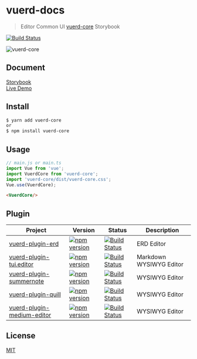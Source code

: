 # vuerd-docs

> Editor Common UI [vuerd-core](https://github.com/vuerd/vuerd-core) Storybook

[![Build Status](https://travis-ci.com/vuerd/vuerd-docs.svg?branch=master)](https://travis-ci.com/vuerd/vuerd-docs)

![vuerd-core](https://user-images.githubusercontent.com/45829489/69156939-8c146b80-0b27-11ea-99ed-6f1b8ce3c3ae.gif)

## Document
[Storybook](https://vuerd.github.io/vuerd-docs/)   
[Live Demo](https://vuerd.github.io/vuerd-docs/iframe.html?id=demo-live--vuerd-core)

## Install
```bash
$ yarn add vuerd-core
or
$ npm install vuerd-core
```
## Usage
```js
// main.js or main.ts
import Vue from 'vue';
import VuerdCore from 'vuerd-core';
import 'vuerd-core/dist/vuerd-core.css';
Vue.use(VuerdCore);
```
```html
<VuerdCore/>
```

## Plugin
| Project | Version | Status | Description
| --- | --- | --- | --- |
| [vuerd-plugin-erd](https://github.com/vuerd/vuerd-plugin-erd) | [![npm version](https://img.shields.io/npm/v/vuerd-plugin-erd.svg)](https://www.npmjs.com/package/vuerd-plugin-erd) | [![Build Status](https://travis-ci.com/vuerd/vuerd-plugin-erd.svg?branch=master)](https://travis-ci.com/vuerd/vuerd-plugin-erd) | ERD Editor |
| [vuerd-plugin-tui.editor](https://github.com/vuerd/vuerd-plugin-tui.editor) | [![npm version](https://img.shields.io/npm/v/vuerd-plugin-tui.editor.svg)](https://www.npmjs.com/package/vuerd-plugin-tui.editor) | [![Build Status](https://travis-ci.com/vuerd/vuerd-plugin-tui.editor.svg?branch=master)](https://travis-ci.com/vuerd/vuerd-plugin-tui.editor) | Markdown WYSIWYG Editor |
| [vuerd-plugin-summernote](https://github.com/vuerd/vuerd-plugin-summernote) | [![npm version](https://img.shields.io/npm/v/vuerd-plugin-summernote.svg)](https://www.npmjs.com/package/vuerd-plugin-summernote) | [![Build Status](https://travis-ci.com/vuerd/vuerd-plugin-summernote.svg?branch=master)](https://travis-ci.com/vuerd/vuerd-plugin-summernote) | WYSIWYG Editor |
| [vuerd-plugin-quill](https://github.com/vuerd/vuerd-plugin-quill) | [![npm version](https://img.shields.io/npm/v/vuerd-plugin-quill.svg)](https://www.npmjs.com/package/vuerd-plugin-quill) | [![Build Status](https://travis-ci.com/vuerd/vuerd-plugin-quill.svg?branch=master)](https://travis-ci.com/vuerd/vuerd-plugin-quill) | WYSIWYG Editor |
| [vuerd-plugin-medium-editor](https://github.com/vuerd/vuerd-plugin-medium-editor) | [![npm version](https://img.shields.io/npm/v/vuerd-plugin-medium-editor.svg)](https://www.npmjs.com/package/vuerd-plugin-medium-editor) | [![Build Status](https://travis-ci.com/vuerd/vuerd-plugin-medium-editor.svg?branch=master)](https://travis-ci.com/vuerd/vuerd-plugin-medium-editor) | WYSIWYG Editor |

## License
[MIT](https://github.com/vuerd/vuerd-docs/blob/master/LICENSE)
